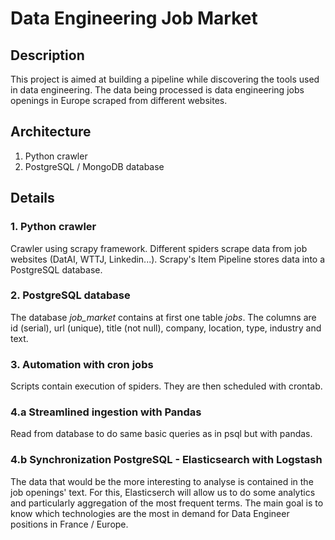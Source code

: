 # Data Engineering Job Market

## Description
This project is aimed at building a pipeline while discovering the tools used in data engineering. 
The data being processed is data engineering jobs openings in Europe scraped from different websites.

## Architecture

1. Python crawler
2. PostgreSQL / MongoDB database

## Details

### 1. Python crawler
Crawler using scrapy framework. Different spiders scrape data from job websites (DatAI, WTTJ, Linkedin...).
Scrapy's Item Pipeline stores data into a PostgreSQL database.

### 2. PostgreSQL database
The database *job_market* contains at first one table *jobs*.
The columns are id (serial), url (unique), title (not null), company, location, type, industry and text.

### 3. Automation with cron jobs
Scripts contain execution of spiders. They are then scheduled with crontab.

### 4.a Streamlined ingestion with Pandas
Read from database to do same basic queries as in psql but with pandas.

### 4.b Synchronization PostgreSQL - Elasticsearch with Logstash
The data that would be the more interesting to analyse is contained in the job openings' text.
For this, Elasticserch will allow us to do some analytics and particularly aggregation of the most frequent terms.
The main goal is to know which technologies are the most in demand for Data Engineer positions in France / Europe.

